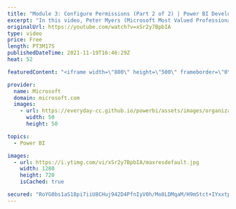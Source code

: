 ```yaml
---
title: "Module 3: Configure Permissions (Part 2 of 2) | Power BI Developer in a Day"
excerpt: "In this video, Peter Myers (Microsoft Most Valued Professional, and course developer) demonstrates configuring and applying permissions. It is video 10 of 21.  The Power BI Developer in a Day online course empowers you as an app developer with the technical knowledge required to embed Power BI content."
originalUrl: https://youtube.com/watch?v=xSr2y7BpbIA
type: video
price: Free
length: PT3M17S
publishedDateTime: 2021-11-19T16:46:29Z
heat: 52

featuredContent: "<iframe width=\"800\" height=\"500\" frameborder=\"0\" src=\"https://www.youtube.com/embed/xSr2y7BpbIA\" allow=\"accelerometer; autoplay; encrypted-media; gyroscope; picture-in-picture\" allowfullscreen></iframe>"

provider:
  name: Microsoft
  domain: microsoft.com
  images:
    - url: https://everyday-cc.github.io/powerbi/assets/images/organizations/microsoft.com-50x50.jpg
      width: 50
      height: 50

topics:
  - Power BI

images:
  - url: https://i.ytimg.com/vi/xSr2y7BpbIA/maxresdefault.jpg
    width: 1280
    height: 720
    isCached: true

secured: "RoYG0bs1aS18pi7iiU8CHuj942D4PfnIyV0h/Mo8LDMqaM/H9mStct+IYxxtpz1VhzFYdo2xHlmvlpaOZNRGdd2/VC+4bxoDqr2x8/Zzyvxx2pBcnke93kx9kCseg+d30bzBEYOYL5hwC6lYHqx4wHL7vSwlyjfnUqzGlZS/npI1JOiOgjgFQg0KyAaGmRwwgZliCPXCquHR9hix2H0gvsj2LLeRYNoejHWCt55ANEo89HSUh6iuLdQKBRlRJ75VKMoeYE5luXQODYmaLJzWN41CKd4+e3AbQKq4W2rHTme32JVtTf/kk4c0J7e68YLsx5VK+rpuRpMmTSZ1FUz+ycwtKSh5c1a1r0NffFLTHq86dtcI8Wom5vMi4CFIBBOifS7JnQ1qm7BxoMX9ztG2+vu8sOHF5AJbPCtVVo6c0Oc=;+ie+hQB8soggbF5BpCdHlQ=="
---
```



